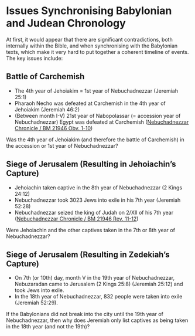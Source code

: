 # Issues Synchronising Babylonian and Judean Chronology

At first, it would appear that there are significant contradictions, both internally within the Bible, and when
synchronising with the Babylonian texts, which make it very hard to put together a coherent timeline of events. The key
issues include:

## Battle of Carchemish

- The 4th year of Jehoiakim = 1st year of Nebuchadnezzar (Jeremiah 25:1)
- Pharaoh Necho was defeated at Carchemish in the 4th year of Jehoiakim (Jeremiah 46:2)
- (Between month I-V) 21st year of Nabopolassar (= accession year of Nebuchadnezzar) Egypt was defeated at Carchemish
  ([Nebuchadnezzar Chronicle / BM 21946 Obv. 1-10](../standard/chronicles/bm21946.md))

Was the 4th year of Jehoiakim (and therefore the battle of Carchemish) in the accession or 1st year of Nebuchadnezzar?

## Siege of Jerusalem (Resulting in Jehoiachin’s Capture)

- Jehoiachin taken captive in the 8th year of Nebuchadnezzar (2 Kings 24:12)
- Nebuchadnezzar took 3023 Jews into exile in his 7th year (Jeremiah 52:28)
- Nebuchadnezzar seized the king of Judah on 2/XII of his 7th year
  ([Nebuchadnezzar Chronicle / BM 21946 Rev. 11-12](../standard/chronicles/bm21946.md))

Were Jehoiachin and the other captives taken in the 7th or 8th year of Nebuchadnezzar?

## Siege of Jerusalem (Resulting in Zedekiah’s Capture)

- On 7th (or 10th) day, month V in the 19th year of Nebuchadnezzar, Nebuzaradan came to Jerusalem (2 Kings 25:8)
  (Jeremiah 25:12) and took Jews into exile.
- In the 18th year of Nebuchadnezzar, 832 people were taken into exile (Jeremiah 52:29).

If the Babylonians did not break into the city until the 19th year of Nebuchadnezzar, then why does Jeremiah only list
captives as being taken in the 18th year (and not the 19th)?
